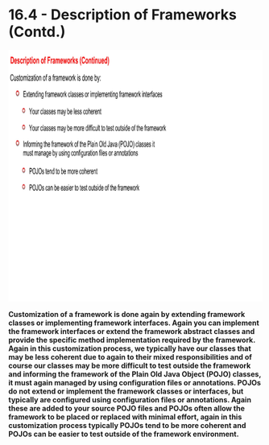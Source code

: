 # 16.4 - Description of Frameworks (Contd.)

<img src="/images/16_04_01.jpg" width="800" height="500">

**Customization of a framework is done again by extending framework classes or implementing framework interfaces. Again you can implement the framework interfaces or extend the framework abstract classes and provide the specific method implementation required by the framework. Again in this customization process, we typically have our classes that may be less coherent due to again to their mixed responsibilities and of course our classes may be more difficult to test outside the framework and informing the framework of the Plain Old Java Object (POJO) classes, it must again managed by using configuration files or annotations. POJOs do not extend or implement the framework classes or interfaces, but typically are configured using configuration files or annotations. Again these are added to your source POJO files and POJOs often allow the framework to be placed or replaced with minimal effort, again in this customization process typically POJOs tend to be more coherent and POJOs can be easier to test outside of the framework environment.**
